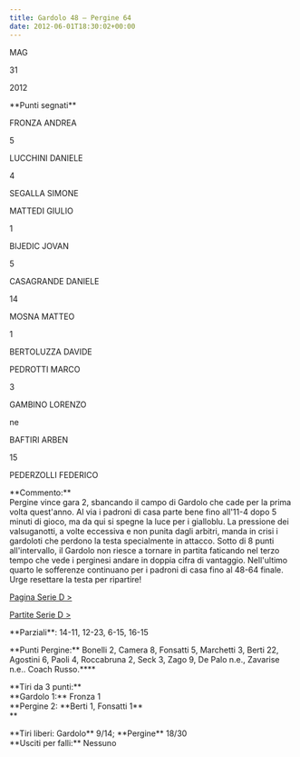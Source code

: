 ```yaml
---
title: Gardolo 48 – Pergine 64
date: 2012-06-01T18:30:02+00:00
---
```

MAG

31

2012

\*\*Punti segnati\*\*

FRONZA ANDREA

5

LUCCHINI DANIELE

4

SEGALLA SIMONE

MATTEDI GIULIO

1

BIJEDIC JOVAN

5

CASAGRANDE DANIELE

14

MOSNA MATTEO

1

BERTOLUZZA DAVIDE

PEDROTTI MARCO

3

GAMBINO LORENZO

ne

BAFTIRI ARBEN

15

PEDERZOLLI FEDERICO

\*\*Commento:\*\*  
Pergine vince gara 2, sbancando il campo di Gardolo che cade per la prima volta quest'anno. Al via i padroni di casa parte bene fino all'11-4 dopo 5 minuti di gioco, ma da qui si spegne la luce per i gialloblu. La pressione dei valsuganotti, a volte eccessiva e non punita dagli arbitri, manda in crisi i gardoloti che perdono la testa specialmente in attacco. Sotto di 8 punti all'intervallo, il Gardolo non riesce a tornare in partita faticando nel terzo tempo che vede i perginesi andare in doppia cifra di vantaggio. Nell'ultimo quarto le sofferenze continuano per i padroni di casa fino al 48-64 finale. Urge resettare la testa per ripartire!

[Pagina Serie D >](http://www.basketgardolo.it/serie-d)

[Partite Serie D >](http://www.basketgardolo.it/?tag=serie-d&cat=11)

\*\*Parziali\*\*: 14-11, 12-23, 6-15, 16-15

\*\*Punti Pergine:\*\* Bonelli 2, Camera 8, Fonsatti 5, Marchetti 3, Berti 22, Agostini 6, Paoli 4, Roccabruna 2, Seck 3, Zago 9, De Palo n.e., Zavarise n.e.. Coach Russo.\*\*\*\*

\*\*Tiri da 3 punti:\*\*  
\*\*Gardolo 1:\*\* Fronza 1  
\*\*Pergine 2: \*\*Berti 1, Fonsatti 1\*\*  
\*\*

\*\*Tiri liberi: Gardolo\*\* 9/14; \*\*Pergine\*\* 18/30  
\*\*Usciti per falli:\*\* Nessuno